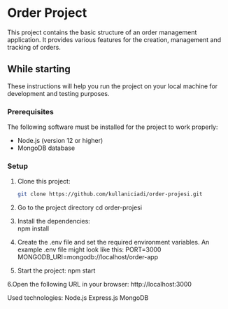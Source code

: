 # Order Project

This project contains the basic structure of an order management application. It provides various features for the creation, management and tracking of orders.

## While starting

These instructions will help you run the project on your local machine for development and testing purposes.

### Prerequisites

The following software must be installed for the project to work properly:

- Node.js (version 12 or higher)
- MongoDB database

### Setup

1. Clone this project:

   ```bash
   git clone https://github.com/kullaniciadi/order-projesi.git

2. Go to the project directory 
  cd order-projesi
  
3. Install the dependencies:  
  npm install
  
4. Create the .env file and set the required environment variables. An example .env file might look like this:
  PORT=3000
  MONGODB_URI=mongodb://localhost/order-app
  
5. Start the project:
  npm start
  
6.Open the following URL in your browser:
  http://localhost:3000
  
Used technologies:
Node.js
Express.js
MongoDB
